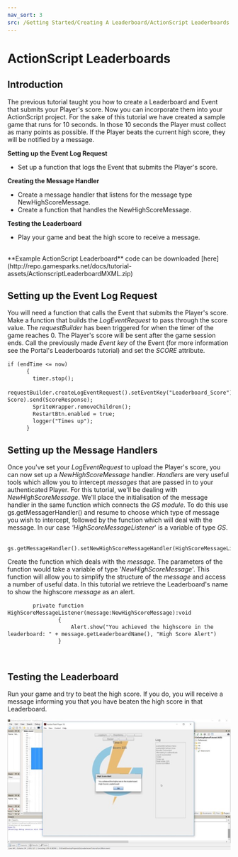 ```yaml
---
nav_sort: 3
src: /Getting Started/Creating A Leaderboard/ActionScript Leaderboards.md
---
```


# ActionScript Leaderboards

## Introduction

The previous tutorial taught you how to create a Leaderboard and Event that submits your Player's score. Now you can incorporate them into your ActionScript project. For the sake of this tutorial we have created a sample game that runs for 10 seconds. In those 10 seconds the Player must collect as many points as possible. If the Player beats the current high score, they will be notified by a message.


**Setting up the Event Log Request**

  * Set up a function that logs the Event that submits the Player's score.

**Creating the Message Handler**

  * Create a message handler that listens for the message type NewHighScoreMessage.
  * Create a function that handles the NewHighScoreMessage.

**Testing the Leaderboard**

  * Play your game and beat the high score to receive a message.

</br>
**Example ActionScript Leaderboard** code can be downloaded [here](http://repo.gamesparks.net/docs/tutorial-assets/ActionscriptLeaderboardMXML.zip)

## Setting up the Event Log Request

You will need a function that calls the Event that submits the Player's score. Make a function that builds the *LogEventRequest* to pass through the score value. The *requestBuilder* has been triggered for when the timer of the game reaches 0. The Player's score will be sent after the game session ends. Call the previously made *Event key* of the Event (for more information see the Portal's Leaderboards tutorial) and set the *SCORE* attribute.

```
if (endTime <= now)
	  {
		timer.stop();
		requestBuilder.createLogEventRequest().setEventKey("Leaderboard_Score").setNumberEventAttribute("SCORE", Score).send(ScoreResponse);
		SpriteWrapper.removeChildren();
		RestartBtn.enabled = true;
		logger("Times up");
	  }
```

## Setting up the Message Handlers

Once you've set your *LogEventRequest* to upload the Player's score, you can now set up a *NewHighScoreMessage* handler. *Handlers* are very useful tools which allow you to intercept *messages* that are passed in to your authenticated Player. For this tutorial, we'll be dealing with *NewHighScoreMessage*. We'll place the initialisation of the message handler in the same function which connects the *GS* *module*. To do this use gs.getMessagerHandler() and resume to choose which type of message you wish to intercept, followed by the function which will deal with the message. In our case *'HighScoreMessageListener*' is a variable of type *GS*.

```
    	gs.getMessageHandler().setNewHighScoreMessageHandler(HighScoreMessageListener);
```

Create the function which deals with the *message*. The parameters of the function would take a variable of type '*NewHighScoreMessage*'. This function will allow you to simplify the structure of the *message* and access a number of useful data. In this tutorial we retrieve the Leaderboard's name to show the highscore *message* as an alert.

```
    	private function HighScoreMessageListener(message:NewHighScoreMessage):void
    			{
    				Alert.show("You achieved the highscore in the leaderboard: " + message.getLeaderboardName(), "High Score Alert")
    			}
```

 

## Testing the Leaderboard

Run your game and try to beat the high score. If you do, you will receive a message informing you that you have beaten the high score in that Leaderboard.

![l](img/AS/1.jpg)
